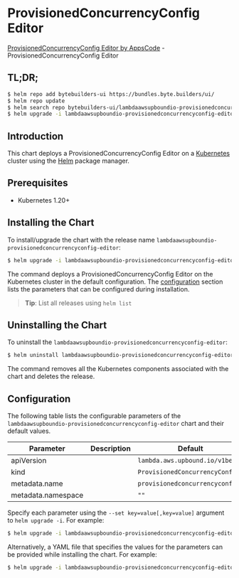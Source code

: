# ProvisionedConcurrencyConfig Editor

[ProvisionedConcurrencyConfig Editor by AppsCode](https://byte.builders) - ProvisionedConcurrencyConfig Editor

## TL;DR;

```bash
$ helm repo add bytebuilders-ui https://bundles.byte.builders/ui/
$ helm repo update
$ helm search repo bytebuilders-ui/lambdaawsupboundio-provisionedconcurrencyconfig-editor --version=v0.4.18
$ helm upgrade -i lambdaawsupboundio-provisionedconcurrencyconfig-editor bytebuilders-ui/lambdaawsupboundio-provisionedconcurrencyconfig-editor -n default --create-namespace --version=v0.4.18
```

## Introduction

This chart deploys a ProvisionedConcurrencyConfig Editor on a [Kubernetes](http://kubernetes.io) cluster using the [Helm](https://helm.sh) package manager.

## Prerequisites

- Kubernetes 1.20+

## Installing the Chart

To install/upgrade the chart with the release name `lambdaawsupboundio-provisionedconcurrencyconfig-editor`:

```bash
$ helm upgrade -i lambdaawsupboundio-provisionedconcurrencyconfig-editor bytebuilders-ui/lambdaawsupboundio-provisionedconcurrencyconfig-editor -n default --create-namespace --version=v0.4.18
```

The command deploys a ProvisionedConcurrencyConfig Editor on the Kubernetes cluster in the default configuration. The [configuration](#configuration) section lists the parameters that can be configured during installation.

> **Tip**: List all releases using `helm list`

## Uninstalling the Chart

To uninstall the `lambdaawsupboundio-provisionedconcurrencyconfig-editor`:

```bash
$ helm uninstall lambdaawsupboundio-provisionedconcurrencyconfig-editor -n default
```

The command removes all the Kubernetes components associated with the chart and deletes the release.

## Configuration

The following table lists the configurable parameters of the `lambdaawsupboundio-provisionedconcurrencyconfig-editor` chart and their default values.

|     Parameter      | Description |                  Default                   |
|--------------------|-------------|--------------------------------------------|
| apiVersion         |             | <code>lambda.aws.upbound.io/v1beta1</code> |
| kind               |             | <code>ProvisionedConcurrencyConfig</code>  |
| metadata.name      |             | <code>provisionedconcurrencyconfig</code>  |
| metadata.namespace |             | <code>""</code>                            |


Specify each parameter using the `--set key=value[,key=value]` argument to `helm upgrade -i`. For example:

```bash
$ helm upgrade -i lambdaawsupboundio-provisionedconcurrencyconfig-editor bytebuilders-ui/lambdaawsupboundio-provisionedconcurrencyconfig-editor -n default --create-namespace --version=v0.4.18 --set apiVersion=lambda.aws.upbound.io/v1beta1
```

Alternatively, a YAML file that specifies the values for the parameters can be provided while
installing the chart. For example:

```bash
$ helm upgrade -i lambdaawsupboundio-provisionedconcurrencyconfig-editor bytebuilders-ui/lambdaawsupboundio-provisionedconcurrencyconfig-editor -n default --create-namespace --version=v0.4.18 --values values.yaml
```

